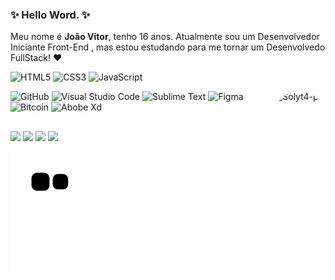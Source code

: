 ### ✨ Hello Word. ✨

 
Meu nome é **João Vitor**, tenho 16 anos. Atualmente sou um Desenvolvedor Iniciante Front-End , mas estou estudando para me tornar um Desenvolvedo FullStack! ❤️
  
<div style="display: inline_block">
  
![HTML5](https://img.shields.io/badge/html5-%23E34F26.svg?style=for-the-badge&logo=html5&logoColor=white)
![CSS3](https://img.shields.io/badge/css3-%231572B6.svg?style=for-the-badge&logo=css3&logoColor=white)
![JavaScript](https://img.shields.io/badge/javascript-%23323330.svg?style=for-the-badge&logo=javascript&logoColor=%23F7DF1E)

 <img align="right" alt="Solyt4-pic" height="350" style="border-radius:50px;" src="https://cdn.discordapp.com/attachments/886042830475247706/971493316665434164/af5caca0ffaa5872fd6c766c85cd7ea2.gif?width=576&height=576">
 
![GitHub](https://img.shields.io/badge/github-%23121011.svg?style=for-the-badge&logo=github&logoColor=white)
![Visual Studio Code](https://img.shields.io/badge/Visual%20Studio%20Code-0078d7.svg?style=for-the-badge&logo=visual-studio-code&logoColor=white)
![Sublime Text](https://img.shields.io/badge/sublime_text-%23575757.svg?style=for-the-badge&logo=sublime-text&logoColor=important)
![Figma](https://img.shields.io/badge/figma-%23F24E1E.svg?style=for-the-badge&logo=figma&logoColor=white)
![Bitcoin](https://img.shields.io/badge/Bitcoin-000000?style=for-the-badge&logo=bitcoin&logoColor=white)
![Abobe Xd](https://img.shields.io/badge/Adobe%20XD-470137?style=for-the-badge&logo=Adobe%20XD&logoColor=#FF61F6)
</div>
  
  ##

<div>
  <a href="https://www.youtube.com/channel/UC41NbJkxN5Q5o-bL6-EjVkQ" target="_blank"><img src="https://img.shields.io/badge/YouTube-FF0000?style=for-the-badge&logo=youtube&logoColor=white" target="_blank"></a>
  <a href="https://www.instagram.com/solyt4_/" target="_blank"><img src="https://img.shields.io/badge/-Instagram-%23E4405F?style=for-the-badge&logo=instagram&logoColor=white" target="_blank"></a>
 <a href="https://discord.gg/eUjf6j4sgC" target="_blank"><img src="https://img.shields.io/badge/Discord-7289DA?style=for-the-badge&logo=discord&logoColor=white" target="_blank"></a> 
  <a href = "mailto:jr020072@gmail.com"><img src="https://img.shields.io/badge/-Gmail-%23333?style=for-the-badge&logo=gmail&logoColor=white" target="_blank"></a>
</div>
  
  ![Snake animation](https://github.com/rafaballerini/rafaballerini/blob/output/github-contribution-grid-snake.svg)
